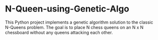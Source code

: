 # N-Queen-using-Genetic-Algo
This Python project implements a genetic algorithm solution to the classic N-Queens problem. The goal is to place N chess queens on an N x N chessboard without any queens attacking each other.
